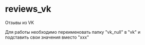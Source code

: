 # reviews_vk
Отзывы из VK

Для работы необходимо переименовать папку "vk_null" в "vk" и подставить свои значения вместо "xxx"
